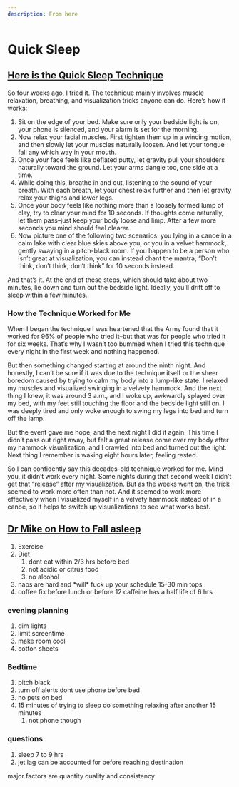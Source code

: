 ```yaml
---
description: From here
---
```


# Quick Sleep

## [Here is the Quick Sleep Technique](https://www.fastcompany.com/90253444/what-happened-when-i-tried-the-u-s-armys-tactic-to-fall-asleep-in-two-minutes)

So four weeks ago, I tried it. The technique mainly involves muscle relaxation, breathing, and visualization tricks anyone can do. Here’s how it works:

1. Sit on the edge of your bed. Make sure only your bedside light is on, your phone is silenced, and your alarm is set for the morning.
2. Now relax your facial muscles. First tighten them up in a wincing motion, and then slowly let your muscles naturally loosen. And let your tongue fall any which way in your mouth.
3. Once your face feels like deflated putty, let gravity pull your shoulders naturally toward the ground. Let your arms dangle too, one side at a time.
4. While doing this, breathe in and out, listening to the sound of your breath. With each breath, let your chest relax further and then let gravity relax your thighs and lower legs.
5. Once your body feels like nothing more than a loosely formed lump of clay, try to clear your mind for 10 seconds. If thoughts come naturally, let them pass–just keep your body loose and limp. After a few more seconds you mind should feel clearer.
6. Now picture one of the following two scenarios: you lying in a canoe in a calm lake with clear blue skies above you; or you in a velvet hammock, gently swaying in a pitch-black room. If you happen to be a person who isn’t great at visualization, you can instead chant the mantra, “Don’t think, don’t think, don’t think” for 10 seconds instead.

And that’s it. At the end of these steps, which should take about two minutes, lie down and turn out the bedside light. Ideally, you’ll drift off to sleep within a few minutes.

### How the Technique Worked for Me

When I began the technique I was heartened that the Army found that it worked for 96% of people who tried it–but that was for people who tried it for six weeks. That’s why I wasn’t too bummed when I tried this technique every night in the first week and nothing happened.

But then something changed starting at around the ninth night. And honestly, I can’t be sure if it was due to the technique itself or the sheer boredom caused by trying to calm my body into a lump-like state. I relaxed my muscles and visualized swinging in a velvety hammock. And the next thing I knew, it was around 3 a.m., and I woke up, awkwardly splayed over my bed, with my feet still touching the floor and the bedside light still on. I was deeply tired and only woke enough to swing my legs into bed and turn off the lamp.

But the event gave me hope, and the next night I did it again. This time I didn’t pass out right away, but felt a great release come over my body after my hammock visualization, and I crawled into bed and turned out the light. Next thing I remember is waking eight hours later, feeling rested.

So I can confidently say this decades-old technique worked for me. Mind you, it didn’t work every night. Some nights during that second week I didn’t get that “release” after my visualization. But as the weeks went on, the trick seemed to work more often than not. And it seemed to work more effectively when I visualized myself in a velvety hammock instead of in a canoe, so it helps to switch up visualizations to see what works best.



## [Dr Mike on How to Fall asleep](https://www.youtube.com/watch?v=YvqeWcPwd2o) 

1. Exercise 
2. Diet
   1. dont eat within 2/3 hrs before bed 
   2. not acidic or citrus food 
   3. no alcohol
3. naps are hard and \*will\* fuck up your schedule 15-30 min tops 
4. coffee fix before lunch or before 12  caffeine has a half life of 6 hrs 

### evening planning 

1. dim lights 
2. limit screentime 
3. make room cool 
4. cotton sheets 

### Bedtime 

1. pitch black 
2. turn off alerts dont use phone before bed  
3. no pets on bed 
4. 15 minutes of trying to sleep do something relaxing after another 15 minutes 
   1. not phone though

### questions 

1. sleep 7 to 9 hrs 
2. jet lag can be accounted for before reaching destination 

major factors are quantity quality and consistency 









